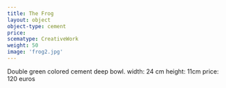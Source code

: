 ```yaml
---
title: The Frog
layout: object
object-type: cement
price:
scematype: CreativeWork
weight: 50
image: 'frog2.jpg'
---
```

Double green colored cement deep bowl.
width: 24 cm height: 11cm
price: 120 euros
